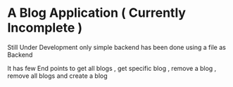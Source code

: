 # A Blog Application ( Currently Incomplete )  

Still Under Development only simple backend has been done using a file as Backend 

It has few End points to get all blogs , get specific blog , remove a blog , remove all blogs and create a blog
